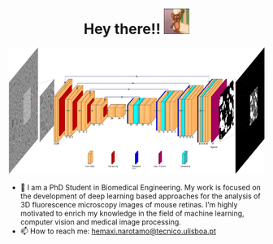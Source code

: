 <p align="center" style="font-size:30px; color:blue">
<h1 align='center'> Hey there!!  <img src="https://github.com/HemaxiN/HemaxiN/blob/main/heyo.gif" width="50" height="50" alt='Hey There'/>
  </h1>
</p>

<p align="center">
<img src="https://github.com/HemaxiN/HemaxiN/blob/main/dlmi.gif" width="610" height="250"/>


- 🔭 I am a PhD Student in Biomedical Engineering. My work is focused on the development of deep learning based approaches for the analysis of 3D fluorescence microscopy images of mouse retinas. I’m highly motivated to enrich my knowledge in the field of machine learning, computer vision and medical image processing.
- 📫 How to reach me: hemaxi.narotamo@tecnico.ulisboa.pt 

</p>  
  
<!--
**HemaxiN/HemaxiN** is a ✨ _special_ ✨ repository because its `README.md` (this file) appears on your GitHub profile.

Here are some ideas to get you started:

- 🔭 I’m currently working on ...
- 🌱 I’m currently learning ...
- 👯 I’m looking to collaborate on ...
- 🤔 I’m looking for help with ...
- 💬 Ask me about ...
- 📫 How to reach me: ...
- 😄 Pronouns: ...
- ⚡ Fun fact: ...
-->

